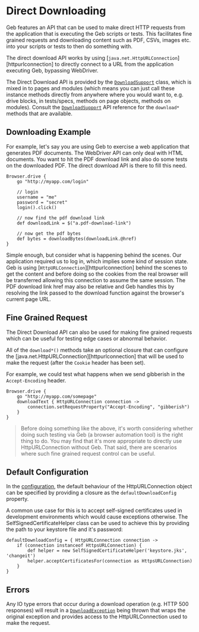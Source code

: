# Direct Downloading

Geb features an API that can be used to make direct HTTP requests from the application that is executing the Geb scripts or tests. This facilitates fine grained requests and downloading content such as PDF, CSVs, images etc. into your scripts or tests to then do something with. 

The direct download API works by using [`java.net.HttpURLConnection`][httpurlconnection] to directly connect to a URL from the application executing Geb, bypassing WebDriver.

The Direct Download API is provided by the [`DownloadSupport`](api/geb/download/DownloadSupport.html) class, which is mixed in to pages and modules (which means you can just call these instance methods directly from anywhere where you would want to, e.g. drive blocks, in tests/specs, methods on page objects, methods on modules). Consult the [`DownloadSupport`](api/geb/download/DownloadSupport.html) API reference for the `download*` methods that are available.
 
## Downloading Example

For example, let's say you are using Geb to exercise a web application that generates PDF documents. The WebDriver API can only deal with HTML documents. You want to hit the PDF download link and also do some tests on the downloaded PDF. The direct download API is there to fill this need.

    Browser.drive {
        go "http://myapp.com/login"
        
        // login
        username = "me"
        password = "secret"
        login().click()
        
        // now find the pdf download link
        def downloadLink = $("a.pdf-download-link")
        
        // now get the pdf bytes
        def bytes = downloadBytes(downloadLink.@href)
    }

Simple enough, but consider what is happening behind the scenes. Our application required us to log in, which implies some kind of session state. Geb is using [`HttpURLConnection`][httpurlconnection] behind the scenes to get the content and before doing so the cookies from the real browser will be transferred allowing this connection to assume the same session. The PDF download link href may also be relative and Geb handles this by resolving the link passed to the download function against the browser's current page URL.

## Fine Grained Request

The Direct Download API can also be used for making fine grained requests which can be useful for testing edge cases or abnormal behavior.

All of the `download*()` methods take an optional closure that can configure the [java.net.HttpURLConnection][httpurlconnection] that will be used to make the request (after the `Cookie` header has been set).

For example, we could test what happens when we send gibberish in the `Accept-Encoding` header. 

    Browser.drive {
        go "http://myapp.com/somepage"
        downloadText { HttpURLConnection connection ->
            connection.setRequestProperty("Accept-Encoding", "gibberish")
        }
    }

> Before doing something like the above, it's worth considering whether doing such testing via Geb (a browser automation tool) is the right thing to do. You may find that it's more appropriate to directly use HttpURLConnection without Geb. That said, there are scenarios where such fine grained request control can be useful.

## Default Configuration

In the [configuration](configuration.html), the default behaviour of the HttpURLConnection object can be specified by providing a closure as the `defaultDownloadConfig` property.

A common use case for this is to accept self-signed certificates used in development environments which would cause exceptions otherwise.
The SelfSignedCertificateHelper class can be used to achieve this by providing the path to your keystore file and it's password:

    defaultDownloadConfig = { HttpURLConnection connection ->
        if (connection instanceof HttpsURLConnection) {
            def helper = new SelfSignedCertificateHelper('keystore.jks', 'changeit')
            helper.acceptCertificatesFor(connection as HttpsURLConnection)
        }
    }

## Errors

Any IO type errors that occur during a download operation (e.g. HTTP 500 responses) will result in a [`DownloadException`](api/geb/download/DownloadException.html) being thrown that wraps the original exception and provides access to the HttpURLConnection used to make the request.
